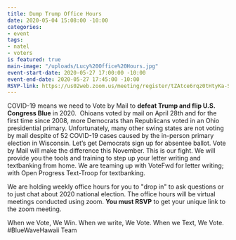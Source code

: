 ```yaml
---
title: Dump Trump Office Hours
date: 2020-05-04 15:08:00 -10:00
categories:
- event
tags:
- natel
- voters
is featured: true
main-image: "/uploads/Lucy%20Office%20Hours.jpg"
event-start-date: 2020-05-27 17:00:00 -10:00
event-end-date: 2020-05-27 17:45:00 -10:00
RSVP-link: https://us02web.zoom.us/meeting/register/tZAtce6rqz0tHtyKa-SRuynOUbcScR8uExPA
---
```


COVID-19 means we need to Vote by Mail to **defeat Trump and flip U.S. Congress Blue** in 2020.  Ohioans voted by mail on April 28th and for the first time since 2008, more Democrats than Republicans voted in an Ohio presidential primary.  Unfortunately, many other swing states are not voting by mail despite of 52 COVID-19 cases caused by the in-person primary election in Wisconsin.  Let’s get Democrats sign up for absentee ballot.  Vote by Mail will make the difference this November.  This is our fight.
We will provide you the tools and training to step up your letter writing and textbanking from home. We are teaming up with VoteFwd for letter writing; with Open Progress Text-Troop for textbanking.  

We are holding weekly office hours for you to "drop in" to ask questions or to just chat about 2020 national election.  The office hours will be virtual meetings conducted using zoom. **You must RSVP** to get your unique link to the zoom meeting.  

When we Vote, We Win.  When we write, We Vote.  When we Text, We Vote.
#BlueWaveHawaii Team